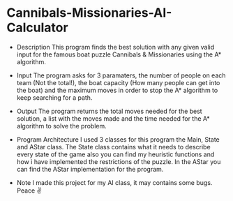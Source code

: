 # Cannibals-Missionaries-AI-Calculator

- Description
This program finds the best solution with any given valid input for the famous boat puzzle Cannibals & Missionaries using the A* algorithm.

- Input
The program asks for 3 paramaters, the number of people on each team (Not the total!), the boat capacity (How many people can get into the boat) and the maximum moves in order to stop the A* algorithm to keep searching for a path.

- Output
The program returns the total moves needed for the best solution, a list with the moves made and the time needed for the A* algorithm to solve the problem.

- Program Architecture
I used 3 classes for this program the Main, State and AStar class.
The State class contains what it needs to describe every state of the game also you can find my heuristic functions and how i have implemented the restrictions of the puzzle. 
In the AStar you can find the AStar implementation for the program.

- Note
I made this project for my AI class, it may contains some bugs. 
Peace ✌
